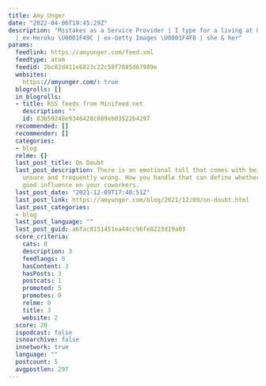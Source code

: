 ```yaml
---
title: Amy Unger
date: "2022-04-06T19:45:29Z"
description: "Mistakes as a Service Provider | I type for a living at GitHub \U0001F419
  | ex-Heroku \U0001F49C | ex-Getty Images \U0001F4F8 | she & her"
params:
  feedlink: https://amyunger.com/feed.xml
  feedtype: atom
  feedid: 2bc82d411e6823c22c58f7885d67989e
  websites:
    https://amyunger.com/: true
  blogrolls: []
  in_blogrolls:
  - title: RSS feeds from Minifeed.net
    description: ""
    id: 83b59248e9346428c889eb03522b4297
  recommended: []
  recommender: []
  categories:
  - blog
  relme: {}
  last_post_title: On Doubt
  last_post_description: There is an emotional toll that comes with being constantly
    unsure and frequently wrong. How you handle that can define whether you are a
    good influence on your coworkers.
  last_post_date: "2021-12-09T17:40:51Z"
  last_post_link: https://amyunger.com/blog/2021/12/09/on-doubt.html
  last_post_categories:
  - blog
  last_post_language: ""
  last_post_guid: a6fac8151451ea44cc96fe8223d19a03
  score_criteria:
    cats: 0
    description: 3
    feedlangs: 0
    hasContent: 3
    hasPosts: 3
    postcats: 1
    promoted: 5
    promotes: 0
    relme: 0
    title: 3
    website: 2
  score: 20
  ispodcast: false
  isnoarchive: false
  innetwork: true
  language: ""
  postcount: 5
  avgpostlen: 297
---
```

